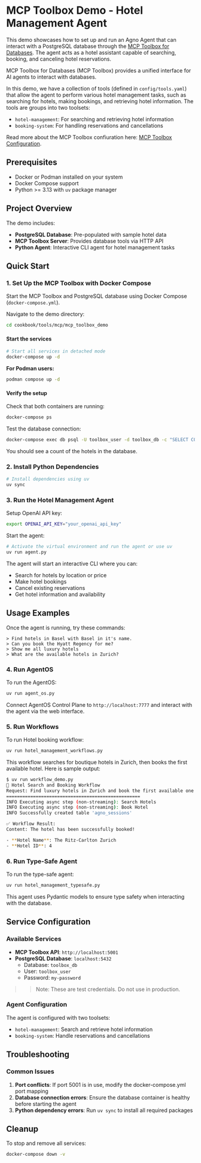 # MCP Toolbox Demo - Hotel Management Agent

This demo showcases how to set up and run an Agno Agent that can interact with a PostgreSQL database through the [MCP Toolbox for Databases](https://googleapis.github.io/genai-toolbox/getting-started/introduction/). The agent acts as a hotel assistant capable of searching, booking, and canceling hotel reservations.

MCP Toolbox for Databases (MCP Toolbox) provides a unified interface for AI agents to interact with databases.

In this demo, we have a collection of tools (defined in `config/tools.yaml`) that allow the agent to perform various hotel management tasks, such as searching for hotels, making bookings, and retrieving hotel information. The tools are groups into two toolsets:
- `hotel-management`: For searching and retrieving hotel information
- `booking-system`: For handling reservations and cancellations

Read more about the MCP Toolbox confiuration here: [MCP Toolbox Configuration](https://googleapis.github.io/genai-toolbox/getting-started/configure/).

## Prerequisites

- Docker or Podman installed on your system
- Docker Compose support
- Python >= 3.13 with `uv` package manager

## Project Overview

The demo includes:
- **PostgreSQL Database**: Pre-populated with sample hotel data
- **MCP Toolbox Server**: Provides database tools via HTTP API
- **Python Agent**: Interactive CLI agent for hotel management tasks

## Quick Start

### 1. Set Up the MCP Toolbox with Docker Compose

Start the MCP Toolbox and PostgreSQL database using Docker Compose (`docker-compose.yml`).

Navigate to the demo directory:
```bash
cd cookbook/tools/mcp/mcp_toolbox_demo
```

#### Start the services

```bash
# Start all services in detached mode
docker-compose up -d
```

**For Podman users:**
```bash
podman compose up -d
```

#### Verify the setup

Check that both containers are running:
```bash
docker-compose ps
```

Test the database connection:
```bash
docker-compose exec db psql -U toolbox_user -d toolbox_db -c "SELECT COUNT(*) FROM hotels;"
```
You should see a count of the hotels in the database.

### 2. Install Python Dependencies

```bash
# Install dependencies using uv
uv sync
```

### 3. Run the Hotel Management Agent

Setup OpenAI API key:
```bash
export OPENAI_API_KEY="your_openai_api_key"
```

Start the agent:
```bash
# Activate the virtual environment and run the agent or use uv
uv run agent.py
```

The agent will start an interactive CLI where you can:
- Search for hotels by location or price
- Make hotel bookings
- Cancel existing reservations
- Get hotel information and availability

## Usage Examples

Once the agent is running, try these commands:

```
> Find hotels in Basel with Basel in it's name.
> Can you book the Hyatt Regency for me?
> Show me all luxury hotels
> What are the available hotels in Zurich?
```

### 4. Run AgentOS
To run the AgentOS:

```bash
uv run agent_os.py
```

Connect AgentOS Control Plane to `http://localhost:7777` and interact with the agent via the web interface.

### 5. Run Workflows
To run Hotel booking workflow:

```bash
uv run hotel_management_workflows.py
```

This workflow searches for boutique hotels in Zurich, then books the first available hotel. Here is sample output:

```bash
$ uv run workflow_demo.py 
🏨 Hotel Search and Booking Workflow
Request: Find luxury hotels in Zurich and book the first available one
==================================================
INFO Executing async step (non-streaming): Search Hotels                                                                
INFO Executing async step (non-streaming): Book Hotel                                                                   
INFO Successfully created table 'agno_sessions'                                                                         

✅ Workflow Result:
Content: The hotel has been successfully booked!

- **Hotel Name**: The Ritz-Carlton Zurich
- **Hotel ID**: 4
```

### 6. Run Type-Safe Agent
To run the type-safe agent:
```bash
uv run hotel_management_typesafe.py
```

This agent uses Pydantic models to ensure type safety when interacting with the database.



## Service Configuration

### Available Services

- **MCP Toolbox API**: `http://localhost:5001`
- **PostgreSQL Database**: `localhost:5432`
  - Database: `toolbox_db`
  - User: `toolbox_user`
  - Password: `my-password`

>> Note: These are test credentials. Do not use in production.

### Agent Configuration

The agent is configured with two toolsets:
- `hotel-management`: Search and retrieve hotel information
- `booking-system`: Handle reservations and cancellations

## Troubleshooting

### Common Issues

1. **Port conflicts**: If port 5001 is in use, modify the docker-compose.yml port mapping
2. **Database connection errors**: Ensure the database container is healthy before starting the agent
3. **Python dependency errors**: Run `uv sync` to install all required packages


## Cleanup

To stop and remove all services:
```bash
docker-compose down -v
```